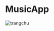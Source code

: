 # MusicApp

![trangchu](https://github.com/TranDat9/MusicApp/assets/92259100/00022dd2-5ce5-4d7c-8464-29fb803281db)

